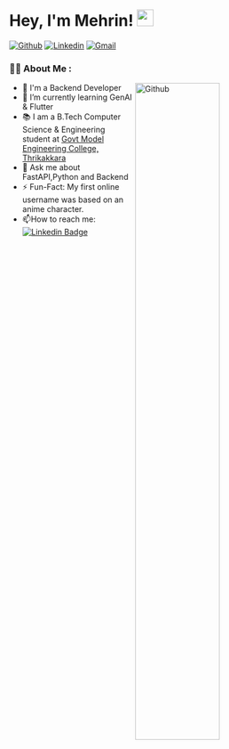 <h1>
  Hey, I'm Mehrin!
  <img src="https://media.giphy.com/media/hvRJCLFzcasrR4ia7z/giphy.gif" width="30px"/>
</h1>
<!-- Your badges
You can use the website to generate badges: https://shields.io/
-->

[![Github](https://img.shields.io/badge/-Github-000?style=flat&logo=Github&logoColor=white)](https://github.com/mehrinshamim)
[![Linkedin](https://img.shields.io/badge/-LinkedIn-blue?style=flat&logo=Linkedin&logoColor=white)](https://www.linkedin.com/in/mehrinfathimashamim/)
[![Gmail](https://img.shields.io/badge/-Gmail-c14438?style=flat&logo=Gmail&logoColor=white)](mailto:mehrinshamim4869@gmail.com)

### :woman_technologist: About Me :

<!-- Any image aligned to the right. Beware the width -->
<img width="55%" align="right" alt="Github" src="https://raw.githubusercontent.com/onimur/.github/master/.resources/git-header.svg" />

- 🔭 I'm a Backend Developer
- 🌱 I’m currently learning GenAI & Flutter
- 📚 I am a B.Tech Computer Science & Engineering student at [Govt Model Engineering College, Thrikakkara](https://www.mec.ac.in/)
- 💬 Ask me about FastAPI,Python and Backend
- ⚡️ Fun-Fact: My first online username was based on an anime character.
- :mailbox:How to reach me: [![Linkedin Badge](https://img.shields.io/badge/-LinkedIn-blue?style=flat&logo=Linkedin&logoColor=white)]([your-linkedin-url](https://www.linkedin.com/in/mehrinfathimashamim/))


<!--
- <div id="badges">
  <a href="https://www.linkedin.com/in/mehrinfathimashamim/">
    <img src="https://img.shields.io/badge/LinkedIn-blue?style=for-the-badge&logo=linkedin&logoColor=white" alt="LinkedIn Badge"/>
  </a>
</div>
-->



